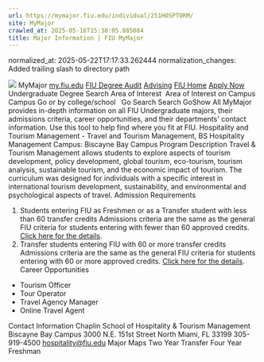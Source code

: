 ```yaml
---
url: https://mymajor.fiu.edu/individual/251HOSPTORM/
site: MyMajor
crawled_at: 2025-05-16T15:38:05.885084
title: Major Information | FIU MyMajor
---
```

normalized_at: 2025-05-22T17:17:33.262444
normalization_changes: Added trailing slash to directory path

![](https://mymajor.fiu.edu/assets/logo-T4VPR2BI.png)
MyMajor
[my.fiu.edu](https://my.fiu.edu/)
[FIU Degree Audit](https://dasa.fiu.edu/all-departments/advising/panther-success-hub/panther-degree-audit/)
[Advising](https://advising.fiu.edu)
[FIU Home](https://www.fiu.edu/)
[Apply Now](https://admissions.fiu.edu/)
Undergraduate Degree Search
Area of Interest
​
Area of Interest
on
Campus
​
Campus
Go
or by college/school
​
​
Go
Search
Search
GoShow All
MyMajor provides in-depth information on all FIU Undergraduate majors, their admissions criteria, career opportunities, and their departments' contact information. Use this tool to help find where you fit at FIU.
Hospitality and Tourism Management - Travel and Tourism Management,
BS
Hospitality Management
Campus:
Biscayne Bay Campus
Program Description
Travel & Tourism Management allows students to explore aspects of tourism development, policy development, global tourism, eco-tourism, tourism analysis, sustainable tourism, and the economic impact of tourism. The curriculum was designed for individuals with a specific interest in international tourism development, sustainability, and environmental and psychological aspects of travel.
Admission Requirements
1. Students entering FIU as Freshmen or as a Transfer student with less than 60 transfer credits
Admissions criteria are the same as the general FIU criteria for students entering with fewer than 60 approved credits. [Click here for the details](http://admissions.fiu.edu/apply/freshman/).
2. Transfer students entering FIU with 60 or more transfer credits
Admissions criteria are the same as the general FIU criteria for students entering with 60 or more approved credits. [Click here for the details](http://admissions.fiu.edu/apply/transfer/).
Career Opportunities
  * Tourism Officer
  * Tour Operator
  * Travel Agency Manager
  * Online Travel Agent


Contact Information
Chaplin School of Hospitality & Tourism Management
Biscayne Bay Campus 3000 N.E. 151st Street North Miami, FL 33199 
305-919-4500
hospitality@fiu.edu
Major Maps
Two Year Transfer
Four Year Freshman
